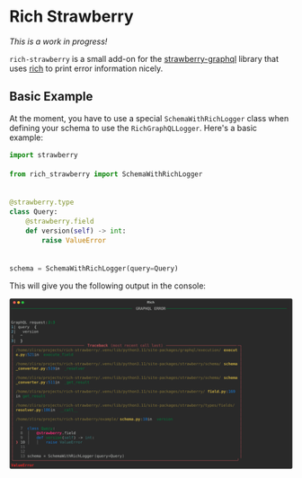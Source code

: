 # Rich Strawberry
_This is a work in progress!_

`rich-strawberry` is a small add-on for the [strawberry-graphql](https://github.com/strawberry-graphql/strawberry) library that uses [rich](https://github.com/Textualize/rich) to print error information nicely.

## Basic Example
At the moment, you have to use a special `SchemaWithRichLogger` class when defining your schema to use the `RichGraphQLLogger`. Here's a basic example:
```python
import strawberry

from rich_strawberry import SchemaWithRichLogger


@strawberry.type
class Query:
    @strawberry.field
    def version(self) -> int:
        raise ValueError


schema = SchemaWithRichLogger(query=Query)
```

This will give you the following output in the console:

![Features](https://github.com/Zlira/rich-strawberry/raw/main/imgs/basic.svg)
